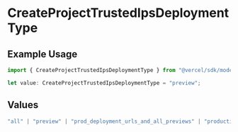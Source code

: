 # CreateProjectTrustedIpsDeploymentType

## Example Usage

```typescript
import { CreateProjectTrustedIpsDeploymentType } from "@vercel/sdk/models/operations/createproject.js";

let value: CreateProjectTrustedIpsDeploymentType = "preview";
```

## Values

```typescript
"all" | "preview" | "prod_deployment_urls_and_all_previews" | "production"
```